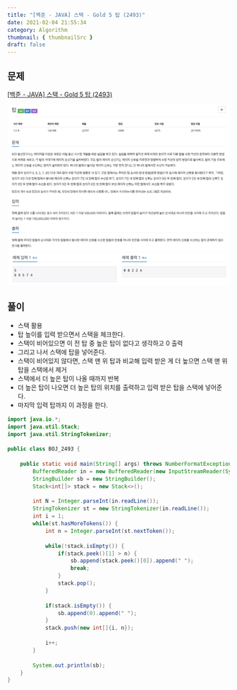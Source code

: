 ```yaml
---
title: "[백준 - JAVA] 스택 - Gold 5 탑 (2493)"
date: 2021-02-04 21:55:34
category: Algorithm
thumbnail: { thumbnailSrc }
draft: false
---
```

  
## 문제
[[백준 - JAVA] 스택 - Gold 5 탑 (2493)](https://www.acmicpc.net/problem/2493)

![](./images/top1.png)
![](./images/top2.png)

## 풀이
 
- 스택 활용 
- 탑 높이를 입력 받으면서 스택을 체크한다. 
- 스택이 비어있으면 이 전 탑 중 높은 탑이 없다고 생각하고 0 출력
- 그리고 나서 스택에 탑을 넣어준다. 
- 스택이 비어있지 않다면, 스택 맨 위 탑과 비교해 입력 받은 게 더 높으면 스택 맨 위 탑을 스택에서 제거
- 스택에서 더 높은 탑이 나올 때까지 반복
- 더 높은 탑이 나오면 더 높은 탑의 위치를 출력하고 입력 받은 탑을 스택에 넣어준다. 
- 마지막 입력 탑까지 이 과정을 한다. 

```java
import java.io.*;
import java.util.Stack;
import java.util.StringTokenizer;

public class BOJ_2493 {

	public static void main(String[] args) throws NumberFormatException, IOException {
		BufferedReader in = new BufferedReader(new InputStreamReader(System.in));
		StringBuilder sb = new StringBuilder();
		Stack<int[]> stack = new Stack<>();
		
		int N = Integer.parseInt(in.readLine());
		StringTokenizer st = new StringTokenizer(in.readLine());
		int i = 1;
		while(st.hasMoreTokens()) {
			int n = Integer.parseInt(st.nextToken());
			
			while(!stack.isEmpty()) {
				if(stack.peek()[1] > n) {
					sb.append(stack.peek()[0]).append(" ");
					break;
				}
				stack.pop();
			}
			
			if(stack.isEmpty()) {
				sb.append(0).append(" ");
			}
			stack.push(new int[]{i, n});
			
			i++;
		}
		
		System.out.println(sb);
	}
}

```
